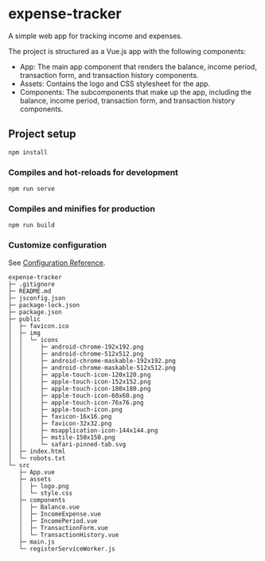 # expense-tracker

A simple web app for tracking income and expenses.

The project is structured as a Vue.js app with the following components:

- App: The main app component that renders the balance, income period, transaction form, and transaction history components.
- Assets: Contains the logo and CSS stylesheet for the app.
- Components: The subcomponents that make up the app, including the balance, income period, transaction form, and transaction history components.

## Project setup
```
npm install
```

### Compiles and hot-reloads for development
```
npm run serve
```

### Compiles and minifies for production
```
npm run build
```

### Customize configuration
See [Configuration Reference](https://cli.vuejs.org/config/).

```
expense-tracker
├─ .gitignore
├─ README.md
├─ jsconfig.json
├─ package-lock.json
├─ package.json
├─ public
│  ├─ favicon.ico
│  ├─ img
│  │  └─ icons
│  │     ├─ android-chrome-192x192.png
│  │     ├─ android-chrome-512x512.png
│  │     ├─ android-chrome-maskable-192x192.png
│  │     ├─ android-chrome-maskable-512x512.png
│  │     ├─ apple-touch-icon-120x120.png
│  │     ├─ apple-touch-icon-152x152.png
│  │     ├─ apple-touch-icon-180x180.png
│  │     ├─ apple-touch-icon-60x60.png
│  │     ├─ apple-touch-icon-76x76.png
│  │     ├─ apple-touch-icon.png
│  │     ├─ favicon-16x16.png
│  │     ├─ favicon-32x32.png
│  │     ├─ msapplication-icon-144x144.png
│  │     ├─ mstile-150x150.png
│  │     └─ safari-pinned-tab.svg
│  ├─ index.html
│  └─ robots.txt
└─ src
   ├─ App.vue
   ├─ assets
   │  ├─ logo.png
   │  └─ style.css
   ├─ components
   │  ├─ Balance.vue
   │  ├─ IncomeExpense.vue
   │  ├─ IncomePeriod.vue
   │  ├─ TransactionForm.vue
   │  └─ TransactionHistory.vue
   ├─ main.js
   └─ registerServiceWorker.js

```